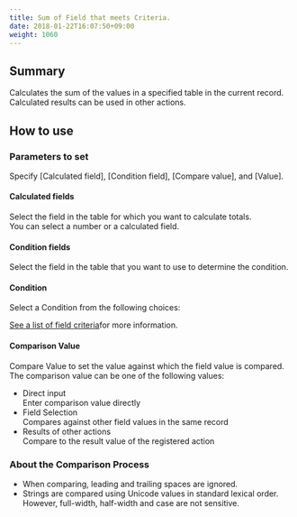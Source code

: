 ```yaml
---
title: Sum of Field that meets Criteria.
date: 2018-01-22T16:07:50+09:00
weight: 1060
---
```

## Summary

Calculates the sum of the values in a specified table in the current record.  
Calculated results can be used in other actions.

## How to use

### Parameters to set

Specify [Calculated field], [Condition field], [Compare value], and [Value].

#### Calculated fields

Select the field in the table for which you want to calculate totals.  
You can select a number or a calculated field.

#### Condition fields

Select the field in the table that you want to use to determine the condition.

#### Condition

Select a Condition from the following choices:

<a href="https://support.gusuku.io/ja-JP/support/solutions/articles/36000045806" target="_blank">See a list of field criteria</a>for more information.

#### Comparison Value

Compare Value to set the value against which the field value is compared.  
The comparison value can be one of the following values:

-	Direct input  
	Enter comparison value directly
-	Field Selection  
	Compares against other field values in the same record
-	Results of other actions  
	Compare to the result value of the registered action

### About the Comparison Process

-	When comparing, leading and trailing spaces are ignored.
-	Strings are compared using Unicode values in standard lexical order.  
	However, full-width, half-width and case are not sensitive.
